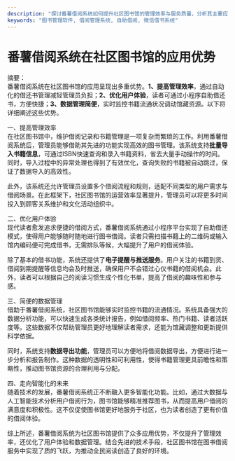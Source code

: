```yaml
---
description: "探讨番薯借阅系统如何提升社区图书馆的管理效率与服务质量，分析其主要应用优势。"
keywords: "图书管理软件, 借阅管理系统, 自助借阅, 微信借书系统"
---
```

# 番薯借阅系统在社区图书馆的应用优势

摘要：  
番薯借阅系统在社区图书馆的应用呈现出多重优势。**1、提高管理效率**，通过自动化的借还书管理减轻管理员负担；**2、优化用户体验**，读者可通过小程序自助借还书，方便快捷；**3、数据管理简便**，实时监控书籍流通状况调动馆藏资源。以下将详细阐述这些优势。

一、提高管理效率  
在社区图书馆中，维护借阅记录和书籍管理是一项复杂而繁琐的工作。利用番薯借阅系统后，管理员能够借助其先进的功能实现高效的图书管理。该系统支持**批量导入书籍信息**，可通过ISBN快速查询和录入书籍资料，省去大量手动操作的时间。同时，导入过程中的异常处理也得到了有效优化，查询失败的书籍被自动跳过，保证了数据导入的高效性。

此外，该系统还允许管理员设置多个借阅流程和规则，适配不同类型的用户需求与借阅场景。在此框架下，社区图书馆的运营效率显著提升，管理员可以将更多时间投入到顾客关系维护和文化活动组织中。

二、优化用户体验  
现代读者愈发追求便捷的借阅方式，番薯借阅系统通过小程序平台实现了自助借还模式，使得用户能够随时随地进行图书借阅。读者只需扫描书籍上的二维码或输入馆内编码便可完成借书，无需排队等候，大幅提升了用户的借阅体验。

除了基本的借书功能，系统还提供了**电子提醒与推送服务**。用户关注的书籍到货、借阅到期提醒等信息均会及时推送，确保用户不会错过心仪书籍的借阅机会。此外，读者可以根据自己的阅读习惯生成个性化书单，提高了借阅的趣味性和参与感。

三、简便的数据管理  
借助于番薯借阅系统，社区图书馆能够实时监控书籍的流通情况。系统具备强大的数据分析功能，可以快速生成各类统计报告，例如借阅频率、热门书籍、读者活跃度等。这些数据不仅帮助管理员更好地理解读者需求，还能为馆藏调整和更新提供科学依据。

同时，系统支持**数据导出功能**，管理员可以方便地将借阅数据导出，方便进行进一步分析和报告制作。这种数据的透明性和可利用性，使得书籍管理更具前瞻性和策略性，推动图书馆资源的合理利用与分配。

四、走向智能化的未来  
随着技术的发展，番薯借阅系统正不断融入更多智能化功能。比如，通过大数据与人工智能技术分析用户借阅行为，图书馆能够精准推荐图书，从而提高用户借阅的满意度和积极性。这不仅促使图书馆更好地服务于社区，也为读者创造了更有价值的借阅体验。

综上所述，番薯借阅系统为社区图书馆提供了众多应用优势，不仅提升了管理效率，还优化了用户体验和数据管理。结合先进的技术手段，社区图书馆在图书借阅服务中实现了质的飞跃，为推动全民阅读创造了良好的环境。
